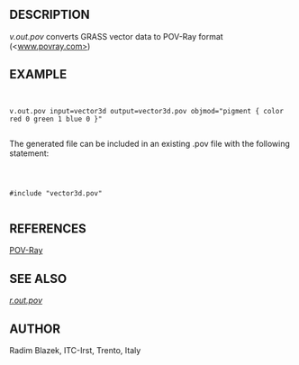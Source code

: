 
## DESCRIPTION

*v.out.pov* converts GRASS vector data to POV-Ray format (<www.povray.com>)

## EXAMPLE

```


v.out.pov input=vector3d output=vector3d.pov objmod="pigment { color red 0 green 1 blue 0 }"


```

The generated file can be included in an existing .pov file with the following statement:

```



#include "vector3d.pov"


```

## REFERENCES

[POV-Ray](http://www.povray.com)

## SEE ALSO

*[r.out.pov](r.out.pov.html)*

## AUTHOR

Radim Blazek, ITC-Irst, Trento, Italy
